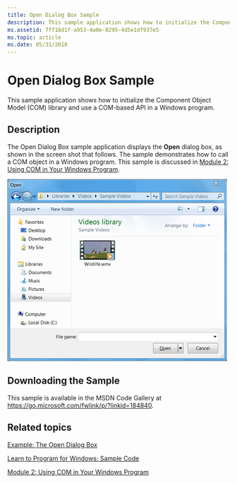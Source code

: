 ```yaml
---
title: Open Dialog Box Sample
description: This sample application shows how to initialize the Component Object Model (COM) library and use a COM-based API in a Windows program.
ms.assetid: 7ff18d1f-a953-4a0e-8295-4d5e1df937e5
ms.topic: article
ms.date: 05/31/2018
---
```


# Open Dialog Box Sample

This sample application shows how to initialize the Component Object Model (COM) library and use a COM-based API in a Windows program.

## Description

The Open Dialog Box sample application displays the **Open** dialog box, as shown in the screen shot that follows. The sample demonstrates how to call a COM object in a Windows program. This sample is discussed in [Module 2: Using COM in Your Windows Program](module-2--using-com-in-your-windows-program.md).

![screen shot showing the open dialog box.](images/fileopen01.png)

## Downloading the Sample

This sample is available in the MSDN Code Gallery at <https://go.microsoft.com/fwlink/p/?linkid=184840>.

## Related topics

<dl> <dt>

[Example: The Open Dialog Box](example--the-open-dialog-box.md)
</dt> <dt>

[Learn to Program for Windows: Sample Code](learn-to-program-for-windows--sample-code.md)
</dt> <dt>

[Module 2: Using COM in Your Windows Program](module-2--using-com-in-your-windows-program.md)
</dt> </dl>

 

 




